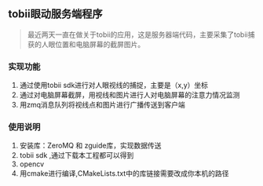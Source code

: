 ## tobii眼动服务端程序 ##


> 最近两天一直在做关于tobii的应用，这是服务器端代码，主要采集了tobii捕获的人眼位置和电脑屏幕的截屏图片。

### 实现功能 ###
 1.	通过使用tobii sdk进行对人眼视线的捕捉，主要是（x,y）坐标  
 2. 通过对电脑屏幕截屏，用视线和图片进行人对电脑屏幕的注意力情况监测  
 3. 用zmq消息队列将视线点和图片进行广播传送到客户端


### 使用说明 ###
 1.	安装库：ZeroMQ 和 zguide库，实现数据传送  
 2.	tobii sdk ,通过下载本工程都可以得到
 3.	opencv  
 3.	用cmake进行编译,CMakeLists.txt中的库链接需要改成你本机的路径
